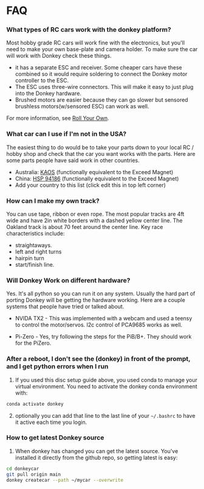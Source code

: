 # FAQ

### What types of RC cars work with the donkey platform?

Most hobby grade RC cars will work fine with the electronics, but you'll need to make your own base-plate and camera
holder. To make sure the car will work with Donkey check these things.

* it has a separate ESC and receiver. Some cheaper cars have these combined so it would require soldering to connect the Donkey motor controller to the ESC.
* The ESC uses three-wire connectors. This will make it easy to just plug into the Donkey hardware.
* Brushed motors are easier because they can go slower but sensored brushless motors(w/sensored ESC) can work as well.

For more information, see [Roll Your Own](../cars/roll_your_own.md).

### What car can I use if I'm not in the USA?

The easiest thing to do would be to take your parts down to your local RC / hobby shop and check that the car you want
works with the parts. Here are some parts people have said work in other countries.

* Australia: [KAOS](https://www.hobbywarehouse.com.au/hsp-94186-18694k-kaos-blue-rc-truck.html) (functionally equivalent to the Exceed Magnet)
* China: [HSP 94186](https://item.taobao.com/item.htm?spm=a1z02.1.2016030118.d2016038.314a2de7XhDszO&id=27037536775&scm=1007.10157.81291.100200300000000&pvid=dd956496-2837-41c8-be44-ecbcf48f1eac) (functionally equivalent to the Exceed Magnet)
* Add your country to this list (click edit this in top left corner)

### How can I make my own track?

You can use tape, ribbon or even rope. The most popular tracks are 4ft wide and have 2in white borders with a dashed yellow center line. The Oakland track is about 70 feet around the center line. Key race characteristics include:

* straightaways.
* left and right turns
* hairpin turn
* start/finish line.

### Will Donkey Work on different hardware?

Yes. It's all python so you can run it on any system. Usually the hard part of porting Donkey will be getting the hardware working.
Here are a couple systems that people have tried or talked about.

* NVIDA TX2 - This was implemented with a webcam and used a teensy to control the motor/servos. I2c control of PCA9685 works as well.

* Pi-Zero - Yes, try following the steps for the PiB/B+. They should work for the PiZero.

### After a reboot, I don't see the (donkey) in front of the prompt, and I get python errors when I run

1. If you used this disc setup guide above, you used conda to manage your virtual environment. You need to activate the donkey conda environment with:

```bash
conda activate donkey
```

2. optionally you can add that line to the last line of your `~/.bashrc` to have it active each time you login.

### How to get latest Donkey source

1. When donkey has changed you can get the latest source. You've installed it directly from the github repo, so getting latest is easy:

```bash
cd donkeycar
git pull origin main
donkey createcar --path ~/mycar --overwrite
```

